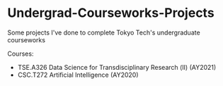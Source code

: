 # Undergrad-Courseworks-Projects
Some projects I've done to complete Tokyo Tech's undergraduate courseworks

Courses:
- TSE.A326	Data Science for Transdisciplinary Research (Ⅱ) (AY2021)
- CSC.T272  Artificial Intelligence (AY2020)
